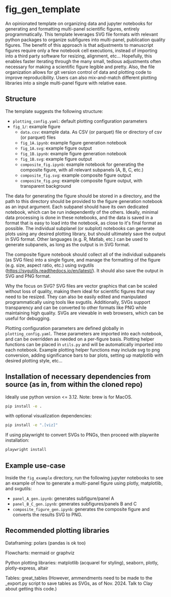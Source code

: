 # fig_gen_template
An opinionated template on organizing data and jupyter notebooks for generating and formatting multi-panel scientific figures, entirely programmatically. This template leverages SVG file formats with relevant python packages to organize subfigures into multi-panel, publication quality figures. The benefit of this approach is that adjustments to manuscript figures require only a few notebook cell executions, instead of importing into a third party software for resizing, alignment, etc... Hopefully, this enables faster iterating through the many small, tedious adjustments often necessary for making a scientific figure legible and pretty. Also, the file organization allows for git version control of data and plotting code to improve reproducibility. Users can also mix-and-match different plotting libraries into a single multi-panel figure with relative ease.


## Structure
The template suggests the following structure:

- `plotting_config.yaml`: default plotting configuration parameters
- `fig_1/`: example figure
    - `data.csv`: example data. As CSV (or parquet) file or directory of csv (or parquet) files
    - `fig_1A.ipynb`: example figure generation notebook
    - `fig_1A.svg`: example figure output
    - `fig_1B.ipynb`: example figure generation notebook
    - `fig_1B.svg`: example figure output
    - `composite_fig.ipynb`: example notebook for generating the composite figure, with all relevant subpanels (A, B, C, etc.)
    - `composite_fig.svg`: example composite figure output
    - `composite_fig.png`: example composite figure output, with transparent background

The data for generating the figure should be stored in a directory, and the path to this directory should be provided to the figure generation notebook as an input argument. Each subpanel should have its own dedicated notebook, which can be run independently of the others. Ideally, minimal data processing is done in these notebooks, and the data is saved in a format that is easy to load into the notebook, as close to it's final format as possible. The individual subplanel (or subplot) notebooks can generate plots using any desired plotting library, but should ultimately save the output in SVG format. Other languages (e.g. R, Matlab, etc.) can be used to generate subpanels, as long as the output is in SVG format.

The composite figure notebook should collect all of the individual subpanels (as SVG files) into a single figure, and manage the formatting of the figure (e.g. size, aspect ratio, etc.) using svgutils (https://svgutils.readthedocs.io/en/latest/). It should also save the output in SVG and PNG format. 

Why the focus on SVG? SVG files are vector graphics that can be scaled without loss of quality, making them ideal for scientific figures that may need to be resized. They can also be easily edited and manipulated programmatically using tools like svgutils. Additionally, SVGs support transparency and can be converted to other formats like PNG while maintaining high quality. SVGs are viewable in web browsers, which can be useful for debugging.

Plotting configuration parameters are defined globally in `plotting_config.yaml`. These parameters are imported into each notebook, and can be overridden as needed on a per-figure basis. Plotting helper functions can be placed in `utils.py` and will be automatically imported into each notebook. Example plotting helper functions may include svg to png conversion, adding significance bars to bar plots, setting up matplotlib with desired plotting style, etc...


## Installation of necessary dependencies from source (as in, from within the cloned repo)

Ideally use python version <= 3.12.
Note: brew is for MacOS.

```bash
pip install -e .
```

with optional visualization dependencies:

```bash
pip install -e ".[viz]"
```

If using playwright to convert SVGs to PNGs, then proceed with playwrite installation:

```bash
playwright install
```

## Example use-case

Inside the `fig_example` directory, run the following jupyter notebooks to see an example of how to generate a multi-panel figure using plotly, matplotlib, and svgutils:

- `panel_A_gen.ipynb`: generates subfigure/panel A
- `panel_B_C_gen.ipynb`: generates subfigures/panels B and C
- `composite_figure_gen.ipynb`: generates the composite figure and converts the results SVG to PNG.


## Recommended plotting libraries

Dataframing: polars (pandas is ok too)

Flowcharts: mermaid or graphviz

Python plotting libraries: matplotlib (acquarel for styling), seaborn, plotly, plotly-express, altair

Tables: great_tables (However, ammendments need to be made to the _export.py script to save tables as SVGs, as of Nov. 2024. Talk to Clay about getting this code.)

